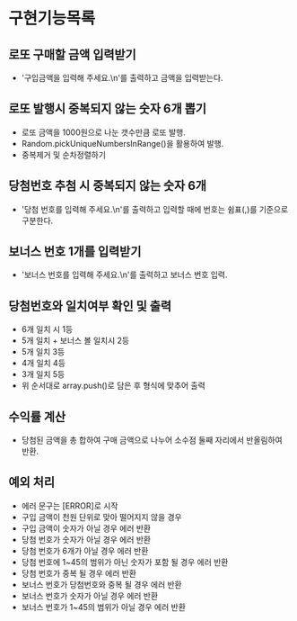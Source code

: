# 구현기능목록

## 로또 구매할 금액 입력받기

- '구입금액을 입력해 주세요.\n'를 출력하고 금액을 입력받는다.

## 로또 발행시 중복되지 않는 숫자 6개 뽑기

- 로또 금액을 1000원으로 나눈 갯수만큼 로또 발행.
- Random.pickUniqueNumbersInRange()을 활용하여 발행.
- 중복제거 및 순차정렬하기

## 당첨번호 추첨 시 중복되지 않는 숫자 6개

- '당첨 번호를 입력해 주세요.\n'를 출력하고 입력할 때에 번호는 쉼표(,)를 기준으로 구분한다.

## 보너스 번호 1개를 입력받기

- '보너스 번호를 입력해 주세요.\n'를 출력하고 보너스 번호 입력.

## 당첨번호와 일치여부 확인 및 출력

- 6개 일치 시 1등
- 5개 일치 + 보너스 볼 일치시 2등
- 5개 일치 3등
- 4개 일치 4등
- 3개 일치 5등
- 위 순서대로 array.push()로 담은 후 형식에 맞추어 출력

## 수익률 계산

- 당첨된 금액을 총 합하여 구매 금액으로 나누어 소수점 둘째 자리에서 반올림하여 반환.

## 예외 처리

- 에러 문구는 [ERROR]로 시작
- 구입 금액이 천원 단위로 맞아 떨어지지 않을 경우
- 구입 금액이 숫자가 아닐 경우 에러 반환
- 당첨 번호가 숫자가 아닐 경우 에러 반환
- 당첨 번호가 6개가 아닐 경우 에러 반환
- 당첨 번호에 1~45의 범위가 아닌 숫자가 포함 될 경우 에러 반환
- 당첨 번호가 중복 될 경우 에러 반환
- 보너스 번호가 당첨번호와 중복 될 경우 에러 반환
- 보너스 번호가 숫자가 아닐 경우 에러 반환
- 보너스 번호가 1~45의 범위가 아닐 경우 에러 반환
